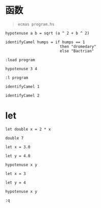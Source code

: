 函数
===

> `ecmas program.hs`

```
hypotenuse a b = sqrt (a ^ 2 + b ^ 2)

identifyCamel humps = if humps == 1
                        then "dromedary"
                        else "Bactrian"
```

`:load program`

`hypotenuse 3 4`

`:l program`

`identifyCamel 1`

`identifyCamel 2`

let
===

`let double x = 2 * x`

`double 7`

`let x = 3.0`

`let y = 4.0`

`hypotenuse x y`

`let x = 3`

`let y = 4`

`hypotenuse x y`

`:q`